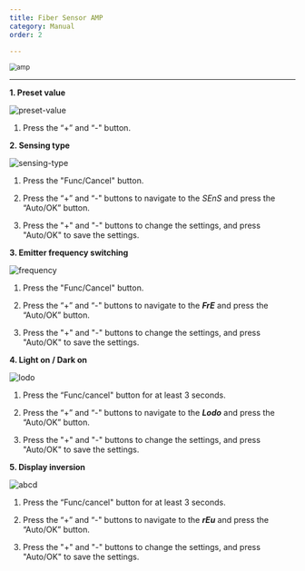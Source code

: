```yaml
---
title: Fiber Sensor AMP
category: Manual
order: 2

---
```


<img src="https://user-images.githubusercontent.com/85915538/125015270-bd95ce00-e0a1-11eb-858c-5d3b1752cf00.png" alt="amp" style="zoom:80%;" />

---
**1. Preset value**

![preset-value](https://user-images.githubusercontent.com/85915538/125015321-de5e2380-e0a1-11eb-8090-4004b6eab145.png)

1) Press the “+” and “-" button.   

   

**2. Sensing type**

<img src="https://user-images.githubusercontent.com/85915538/125015534-3eed6080-e0a2-11eb-81fe-2aa6d034a07d.png" alt="sensing-type"  />

1) Press the "Func/Cancel" button.

2) Press the “+” and “-" buttons to navigate to the *SEnS* and press the “Auto/OK” button.

3) Press the "+" and "-" buttons to change the settings, and press "Auto/OK" to save the settings.   

   

**3. Emitter frequency switching**

![frequency](https://user-images.githubusercontent.com/85915538/125015441-14030c80-e0a2-11eb-8bc9-d0c8793cf383.png)

1) Press the "Func/Cancel" button.

2) Press the “+” and “-" buttons to navigate to the ***FrE*** and press the “Auto/OK” button.

3) Press the "+" and "-" buttons to change the settings, and press "Auto/OK" to save the settings.   

   

**4. Light on / Dark on**

![lodo](https://user-images.githubusercontent.com/85915538/125015435-12d1df80-e0a2-11eb-818e-a045b6ffdd83.png)

1) Press the “Func/cancel" button for at least 3 seconds.

2) Press the “+” and “-" buttons to navigate to the ***Lodo*** and press the “Auto/OK” button.

3) Press the "+" and "-" buttons to change the settings, and press "Auto/OK" to save the settings.   

   

**5. Display inversion**

![abcd](https://user-images.githubusercontent.com/85915538/125015438-136a7600-e0a2-11eb-961d-a98430cada3c.png)

1) Press the “Func/cancel" button for at least 3 seconds.

2) Press the “+” and “-" buttons to navigate to the ***rEu*** and press the “Auto/OK” button.

3) Press the "+" and "-" buttons to change the settings, and press "Auto/OK" to save the settings.
